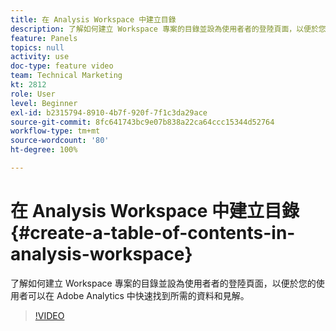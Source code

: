 ```yaml
---
title: 在 Analysis Workspace 中建立目錄
description: 了解如何建立 Workspace 專案的目錄並設為使用者者的登陸頁面，以便於您的使用者可以在 Adobe Analytics 中快速找到所需的資料和見解。
feature: Panels
topics: null
activity: use
doc-type: feature video
team: Technical Marketing
kt: 2812
role: User
level: Beginner
exl-id: b2315794-8910-4b7f-920f-7f1c3da29ace
source-git-commit: 8fc641743bc9e07b838a22ca64ccc15344d52764
workflow-type: tm+mt
source-wordcount: '80'
ht-degree: 100%

---
```


# 在 Analysis Workspace 中建立目錄 {#create-a-table-of-contents-in-analysis-workspace}

了解如何建立 Workspace 專案的目錄並設為使用者者的登陸頁面，以便於您的使用者可以在 Adobe Analytics 中快速找到所需的資料和見解。

>[!VIDEO](https://video.tv.adobe.com/v/26990/?quality=12&learn=on)
